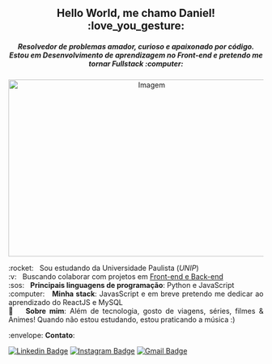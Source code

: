 <h2 align="center"> Hello World, me chamo Daniel! :love_you_gesture:</h2>
<h5 align="center"> Resolvedor de problemas amador, curioso e apaixonado por código. <br/> 
 Estou em Desenvolvimento de aprendizagem no Front-end e pretendo me tornar Fullstack :computer:</h5> 

<p align="center">
<img src="https://images.unsplash.com/photo-1571171637578-41bc2dd41cd2?ixlib=rb-1.2.1&auto=format&fit=crop&w=750&q=80" alt="Imagem"/ width='550' height='350'>
</p>


 <p align="justify"> :rocket:  &nbsp; Sou estudando da Universidade Paulista (<i>UNIP</i>) 
 <br/> :v: &nbsp; Buscando colaborar com projetos em <ins>Front-end e Back-end</ins>
 <br/> :sos: &nbsp; <b>Principais linguagens de programação</b>: Python e JavaScript 
 <br/> :computer: &nbsp; <b>Minha stack</b>: JavasScript e em breve pretendo me dedicar ao aprendizado do ReactJS e MySQL
 <br/> 💬  &nbsp; <b>Sobre mim</b>: Além de tecnologia, gosto de viagens, séries, filmes & Animes! Quando não estou estudando, estou praticando a música :) </p>
 

<p align="left">  :envelope:  <b>Contato</b>:
 
[![Linkedin Badge](https://img.shields.io/badge/-LinkedIn-blue?style=flat-square&logo=Linkedin&logoColor=white&link=https://www.linkedin.com/in/daniel-alferes-369b831a5/)](https://www.linkedin.com/in/daniel-alferes-369b831a5/)
[![Instagram Badge](https://img.shields.io/badge/-instagram-723b91?style=flat-square&logo=instagram&logoColor=white&link=https://www.instagram.com/dan_alferes/)](https://www.instagram.com/dan_alferes/)
[![Gmail Badge](https://img.shields.io/badge/-dancon.alferes@gmail.com-c14438?style=flat-square&logo=Gmail&logoColor=white&link=mailto:it.dancon.alferes@gmail.com)](mailto:it.dancon.alferes@gmail.com)

</p>
